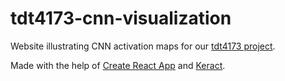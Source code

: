 # tdt4173-cnn-visualization

Website illustrating CNN activation maps for our [tdt4173 project](https://github.com/tomassams/tdt4173-machine-learning-project).

Made with the help of [Create React App](https://github.com/facebook/create-react-app) and [Keract](https://github.com/philipperemy/keract).
